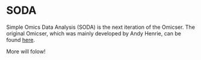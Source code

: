 # SODA

Simple Omics Data Analysis (SODA) is the next iteration of the Omicser. The original Omicser, which was mainly developed by Andy Henrie, can be found [here](https://github.com/ndcn/omicser).

More will folow!
